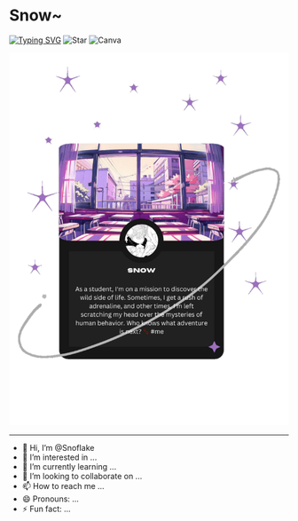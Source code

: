 # Snow~ 
[![Typing SVG](https://readme-typing-svg.demolab.com?font=Arvo&pause=1000&center=true&random=false&width=435&lines=Welcome+to+my+abode....+%E2%9D%84%EF%B8%8F)](https://www.github.com/)
![Star](https://custom-icon-badges.demolab.com/badge/-Twinkle-gold?style=for-the-badge&logo=star&logoColor=black)
![Canva](https://custom-icon-badges.demolab.com/badge/-Canva-AFEEEE?style=for-the-badge&logo=Canva&logoColor=black)

![pfp](.img/1706624113977.png)

***

- 👋 Hi, I’m @SnofIake
- 👀 I’m interested in ...
- 🌱 I’m currently learning ...
- 💞️ I’m looking to collaborate on ...
- 📫 How to reach me ...
- 😄 Pronouns: ...
- ⚡ Fun fact: ...

<!---
SnofIake/SnofIake is a ✨ special ✨ repository because its `README.md` (this file) appears on your GitHub profile.
You can click the Preview link to take a look at your changes.
--->
